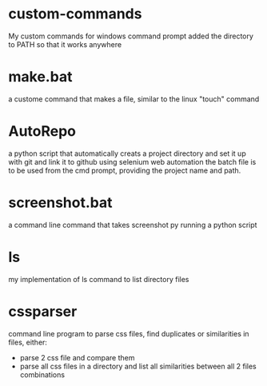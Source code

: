 # custom-commands

My custom commands for windows command prompt
added the directory to PATH so that it works anywhere

# make.bat

a custome command that makes a file, similar to the linux "touch" command

# AutoRepo

a python script that automatically creats a project directory and set it up with git and link it to github using selenium web automation
the batch file is to be used from the cmd prompt, providing the project name and path.

# screenshot.bat

a command line command that takes screenshot py running a python script

# ls

my implementation of ls command to list directory files

# cssparser

command line program to parse css files, find duplicates or similarities in files, either:

<ul>
<li>parse 2 css file and compare them</li>
<li>parse all css files in a directory and list all similarities between all 2 files combinations</li>
</ul>
